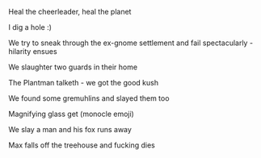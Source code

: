 Heal the cheerleader, heal the planet

I dig a hole :)

We try to sneak through the ex-gnome settlement and fail spectacularly - hilarity ensues

We slaughter two guards in their home

The Plantman talketh - we got the good kush

We found some gremuhlins and slayed them too

Magnifying glass get (monocle emoji)

We slay a man and his fox runs away

Max falls off the treehouse and fucking dies

